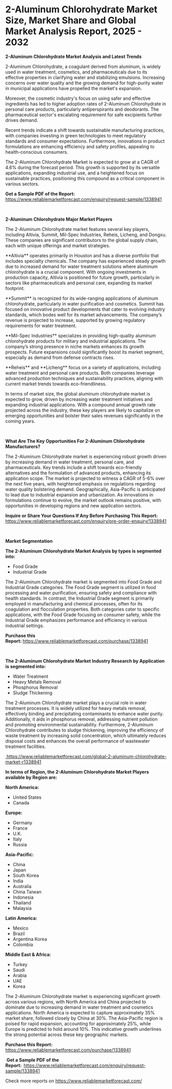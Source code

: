 <p><h1>2-Aluminum Chlorohydrate Market Size, Market Share and Global Market Analysis Report, 2025 - 2032</h1></p><p><strong>2-Aluminum Chlorohydrate Market Analysis and Latest Trends</strong></p>
<p><p>2-Aluminum Chlorohydrate, a coagulant derived from aluminum, is widely used in water treatment, cosmetics, and pharmaceuticals due to its effective properties in clarifying water and stabilizing emulsions. Increasing concerns over water quality and the growing demand for high-purity water in municipal applications have propelled the market's expansion. </p><p>Moreover, the cosmetic industry's focus on using safer and effective ingredients has led to higher adoption rates of 2-Aluminum Chlorohydrate in personal care products, particularly antiperspirants and deodorants. The pharmaceutical sector's escalating requirement for safe excipients further drives demand.</p><p>Recent trends indicate a shift towards sustainable manufacturing practices, with companies investing in green technologies to meet regulatory standards and consumer expectations. Furthermore, innovations in product formulations are enhancing efficiency and safety profiles, appealing to health-conscious consumers.</p><p>The 2-Aluminum Chlorohydrate Market is expected to grow at a CAGR of 4.6% during the forecast period. This growth is supported by its versatile applications, expanding industrial use, and a heightened focus on sustainable practices, positioning this compound as a critical component in various sectors.</p></p>
<p><strong>Get a Sample PDF of the Report:&nbsp;</strong> <a href="https://www.reliablemarketforecast.com/enquiry/request-sample/1338941?utm_campaign=2949&utm_medium=2&utm_source=Github&utm_content=ia&utm_term=27032025&utm_id=2-aluminum-chlorohydrate">https://www.reliablemarketforecast.com/enquiry/request-sample/1338941</a></p>
<p>&nbsp;</p>
<p><strong>2-Aluminum Chlorohydrate Major Market Players</strong></p>
<p><p>The 2-Aluminum Chlorohydrate market features several key players, including Altivia, Summit, Mil-Spec Industries, Reheis, Licheng, and Dongxu. These companies are significant contributors to the global supply chain, each with unique offerings and market strategies.</p><p>**Altivia** operates primarily in Houston and has a diverse portfolio that includes specialty chemicals. The company has experienced steady growth due to increased demand for water treatment solutions where aluminum chlorohydrate is a crucial component. With ongoing investments in production capacity, Altivia is positioned for future growth, particularly in sectors like pharmaceuticals and personal care, expanding its market footprint.</p><p>**Summit** is recognized for its wide-ranging applications of aluminum chlorohydrate, particularly in water purification and cosmetics. Summit has focused on innovative product developments that cater to evolving industry standards, which bodes well for its market advancements. The company’s revenue is projected to increase, supported by growing regulatory requirements for water treatment.</p><p>**Mil-Spec Industries** specializes in providing high-quality aluminum chlorohydrate products for military and industrial applications. The company’s strong presence in niche markets enhances its growth prospects. Future expansions could significantly boost its market segment, especially as demand from defense contracts rises. </p><p>**Reheis** and **Licheng** focus on a variety of applications, including water treatment and personal care products. Both companies leverage advanced production techniques and sustainability practices, aligning with current market trends towards eco-friendliness.</p><p>In terms of market size, the global aluminum chlorohydrate market is expected to grow, driven by increasing water treatment initiatives and expanding industrial applications. With a compound annual growth rate projected across the industry, these key players are likely to capitalize on emerging opportunities and bolster their sales revenues significantly in the coming years.</p></p>
<p>&nbsp;</p>
<p><strong>What Are The Key Opportunities For 2-Aluminum Chlorohydrate Manufacturers?</strong></p>
<p><p>The 2-Aluminum Chlorohydrate market is experiencing robust growth driven by increasing demand in water treatment, personal care, and pharmaceuticals. Key trends include a shift towards eco-friendly alternatives and the formulation of advanced products, enhancing its application scope. The market is projected to witness a CAGR of 5-6% over the next five years, with heightened emphasis on regulations regarding water quality bolstering demand. Geographically, Asia-Pacific is anticipated to lead due to industrial expansion and urbanization. As innovations in formulations continue to evolve, the market outlook remains positive, with opportunities in developing regions and new application sectors.</p></p>
<p><strong>Inquire or Share Your Questions If Any Before Purchasing This Report:</strong> <a href="https://www.reliablemarketforecast.com/enquiry/pre-order-enquiry/1338941?utm_campaign=2949&utm_medium=2&utm_source=Github&utm_content=ia&utm_term=27032025&utm_id=2-aluminum-chlorohydrate">https://www.reliablemarketforecast.com/enquiry/pre-order-enquiry/1338941</a></p>
<p>&nbsp;</p>
<p><strong>Market Segmentation</strong></p>
<p><strong>The 2-Aluminum Chlorohydrate Market Analysis by types is segmented into:</strong></p>
<p><ul><li>Food Grade</li><li>Industrial Grade</li></ul></p>
<p><p>The 2-Aluminum Chlorohydrate market is segmented into Food Grade and Industrial Grade categories. The Food Grade segment is utilized in food processing and water purification, ensuring safety and compliance with health standards. In contrast, the Industrial Grade segment is primarily employed in manufacturing and chemical processes, often for its coagulation and flocculation properties. Both categories cater to specific applications, with the Food Grade focusing on consumer safety, while the Industrial Grade emphasizes performance and efficiency in various industrial settings.</p></p>
<p><strong>Purchase this Report:&nbsp;</strong><a href="https://www.reliablemarketforecast.com/purchase/1338941?utm_campaign=2949&utm_medium=2&utm_source=Github&utm_content=ia&utm_term=27032025&utm_id=2-aluminum-chlorohydrate">https://www.reliablemarketforecast.com/purchase/1338941</a></p>
<p>&nbsp;</p>
<p><strong>The 2-Aluminum Chlorohydrate Market Industry Research by Application is segmented into:</strong></p>
<p><ul><li>Water Treatment</li><li>Heavy Metals Removal</li><li>Phosphorus Removal</li><li>Sludge Thickening</li></ul></p>
<p><p>The 2-Aluminum Chlorohydrate market plays a crucial role in water treatment processes. It is widely utilized for heavy metals removal, effectively binding and precipitating contaminants to enhance water purity. Additionally, it aids in phosphorus removal, addressing nutrient pollution and promoting environmental sustainability. Furthermore, 2-Aluminum Chlorohydrate contributes to sludge thickening, improving the efficiency of waste treatment by increasing solid concentration, which ultimately reduces disposal costs and enhances the overall performance of wastewater treatment facilities.</p></p>
<p><a href="https://www.reliablemarketforecast.com/global-2-aluminum-chlorohydrate-market-r1338941?utm_campaign=2949&utm_medium=2&utm_source=Github&utm_content=ia&utm_term=27032025&utm_id=2-aluminum-chlorohydrate">&nbsp;https://www.reliablemarketforecast.com/global-2-aluminum-chlorohydrate-market-r1338941</a></p>
<p><strong>In terms of Region, the 2-Aluminum Chlorohydrate Market Players available by Region are:</strong></p>
<p>
    <p> <strong> North America: </strong>
        <ul>
            <li>United States</li>
            <li>Canada</li>
        </ul>
        </p> 
    <p> <strong> Europe: </strong>
        <ul>
            <li>Germany</li>
            <li>France</li>
            <li>U.K.</li>
            <li>Italy</li>
            <li>Russia</li>
        </ul>
        </p> 
    <p> <strong> Asia-Pacific: </strong>
        <ul>
            <li>China</li>
            <li>Japan</li>
            <li>South Korea</li>
            <li>India</li>
            <li>Australia</li>
            <li>China Taiwan</li>
            <li>Indonesia</li>
            <li>Thailand</li>
            <li>Malaysia</li>
        </ul>
        </p> 
    <p> <strong> Latin America: </strong>
        <ul>
            <li>Mexico</li>
            <li>Brazil</li>
            <li>Argentina Korea</li>
            <li>Colombia</li>
        </ul>
        </p> 
    <p> <strong> Middle East & Africa: </strong>
        <ul>
            <li>Turkey</li>
            <li>Saudi</li>
            <li>Arabia</li>
            <li>UAE</li>
            <li>Korea</li>
        </ul>
    </p>
    </p>
<p><p>The 2-Aluminum Chlorohydrate market is experiencing significant growth across various regions, with North America and China projected to dominate due to increasing demand in water treatment and cosmetics applications. North America is expected to capture approximately 35% market share, followed closely by China at 30%. The Asia-Pacific region is poised for rapid expansion, accounting for approximately 25%, while Europe is predicted to hold around 10%. This indicative growth underlines the strong potential across these key geographic markets.</p></p>
<p><strong>Purchase this Report: </strong><a href="https://www.reliablemarketforecast.com/purchase/1338941?utm_campaign=2949&utm_medium=2&utm_source=Github&utm_content=ia&utm_term=27032025&utm_id=2-aluminum-chlorohydrate">https://www.reliablemarketforecast.com/purchase/1338941</a></p>
<p>&nbsp;<strong>Get a Sample PDF of the Report:&nbsp;&nbsp;</strong><a href="https://www.reliablemarketforecast.com/enquiry/request-sample/1338941?utm_campaign=2949&utm_medium=2&utm_source=Github&utm_content=ia&utm_term=27032025&utm_id=2-aluminum-chlorohydrate">https://www.reliablemarketforecast.com/enquiry/request-sample/1338941</a></p>
<p><strong></strong></p>
<p>Check more reports on <a href="https://www.reliablemarketforecast.com/?utm_campaign=2949&utm_medium=2&utm_source=Github&utm_content=ia&utm_term=27032025&utm_id=2-aluminum-chlorohydrate">https://www.reliablemarketforecast.com/</a></p>